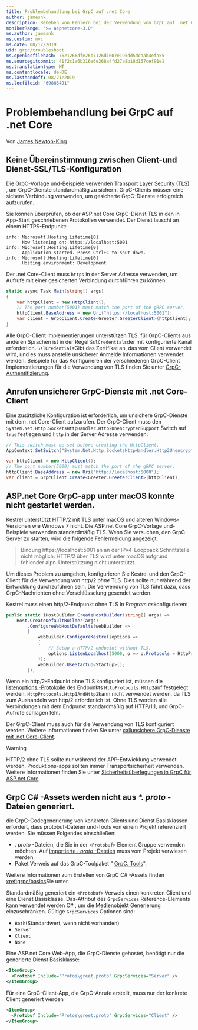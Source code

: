 ```yaml
---
title: Problembehandlung bei GrpC auf .net Core
author: jamesnk
description: Beheben von Fehlern bei der Verwendung von GrpC auf .net Core.
monikerRange: '>= aspnetcore-3.0'
ms.author: jamesnk
ms.custom: mvc
ms.date: 08/17/2019
uid: grpc/troubleshoot
ms.openlocfilehash: 7621266dfe26b7126d1607e195dd5dcaab4efa55
ms.sourcegitcommit: 41f2c1a6b316e6e368a4fd27a8b18d157cef91e1
ms.translationtype: MT
ms.contentlocale: de-DE
ms.lasthandoff: 08/21/2019
ms.locfileid: "69886491"
---
```

# <a name="troubleshoot-grpc-on-net-core"></a>Problembehandlung bei GrpC auf .net Core

Von [James Newton-King](https://twitter.com/jamesnk)

## <a name="mismatch-between-client-and-service-ssltls-configuration"></a>Keine Übereinstimmung zwischen Client-und Dienst-SSL/TLS-Konfiguration

Die GrpC-Vorlage und-Beispiele verwenden [Transport Layer Security (TLS)](https://tools.ietf.org/html/rfc5246) , um GrpC-Dienste standardmäßig zu sichern. GrpC-Clients müssen eine sichere Verbindung verwenden, um gesicherte GrpC-Dienste erfolgreich aufzurufen.

Sie können überprüfen, ob der ASP.net Core GrpC-Dienst TLS in den in App-Start geschriebenen Protokollen verwendet. Der Dienst lauscht an einem HTTPS-Endpunkt:

```
info: Microsoft.Hosting.Lifetime[0]
      Now listening on: https://localhost:5001
info: Microsoft.Hosting.Lifetime[0]
      Application started. Press Ctrl+C to shut down.
info: Microsoft.Hosting.Lifetime[0]
      Hosting environment: Development
```

Der .net Core-Client muss `https` in der Server Adresse verwenden, um Aufrufe mit einer gesicherten Verbindung durchführen zu können:

```csharp
static async Task Main(string[] args)
{
    var httpClient = new HttpClient();
    // The port number(5001) must match the port of the gRPC server.
    httpClient.BaseAddress = new Uri("https://localhost:5001");
    var client = GrpcClient.Create<Greeter.GreeterClient>(httpClient);
}
```

Alle GrpC-Client Implementierungen unterstützen TLS. für GrpC-Clients aus anderen Sprachen ist in der Regel `SslCredentials`der mit konfigurierte Kanal erforderlich. `SslCredentials`Gibt das Zertifikat an, das vom Client verwendet wird, und es muss anstelle unsicherer Anmelde Informationen verwendet werden. Beispiele für das Konfigurieren der verschiedenen GrpC-Client Implementierungen für die Verwendung von TLS finden Sie unter [GrpC-Authentifizierung](https://www.grpc.io/docs/guides/auth/).

## <a name="call-insecure-grpc-services-with-net-core-client"></a>Anrufen unsicherer GrpC-Dienste mit .net Core-Client

Eine zusätzliche Konfiguration ist erforderlich, um unsichere GrpC-Dienste mit dem .net Core-Client aufzurufen. Der GrpC-Client muss den `System.Net.Http.SocketsHttpHandler.Http2UnencryptedSupport` Switch auf `true` festlegen und `http` in der Server Adresse verwenden:

```csharp
// This switch must be set before creating the HttpClient.
AppContext.SetSwitch("System.Net.Http.SocketsHttpHandler.Http2UnencryptedSupport", true);

var httpClient = new HttpClient();
// The port number(5000) must match the port of the gRPC server.
httpClient.BaseAddress = new Uri("http://localhost:5000");
var client = GrpcClient.Create<Greeter.GreeterClient>(httpClient);
```

## <a name="unable-to-start-aspnet-core-grpc-app-on-macos"></a>ASP.net Core GrpC-app unter macOS konnte nicht gestartet werden.

Kestrel unterstützt HTTP/2 mit TLS unter macOS und älteren Windows-Versionen wie Windows 7 nicht. Die ASP.net Core GrpC-Vorlage und-Beispiele verwenden standardmäßig TLS. Wenn Sie versuchen, den GrpC-Server zu starten, wird die folgende Fehlermeldung angezeigt:

> Bindung https://localhost:5001 an an der IPv4-Loopback Schnittstelle nicht möglich: HTTP/2 über TLS wird unter macOS aufgrund fehlender alpn-Unterstützung nicht unterstützt.

Um dieses Problem zu umgehen, konfigurieren Sie Kestrel und den GrpC-Client für die Verwendung von http/2 *ohne* TLS. Dies sollte nur während der Entwicklung durchzuführen sein. Die Verwendung von TLS führt dazu, dass GrpC-Nachrichten ohne Verschlüsselung gesendet werden.

Kestrel muss einen http/2-Endpunkt ohne TLS in *Program.cs*konfigurieren:

```csharp
public static IHostBuilder CreateHostBuilder(string[] args) =>
    Host.CreateDefaultBuilder(args)
        .ConfigureWebHostDefaults(webBuilder =>
        {
            webBuilder.ConfigureKestrel(options =>
            {
                // Setup a HTTP/2 endpoint without TLS.
                options.ListenLocalhost(5000, o => o.Protocols = HttpProtocols.Http2);
            });
            webBuilder.UseStartup<Startup>();
        });
```

Wenn ein http/2-Endpunkt ohne TLS konfiguriert ist, müssen die [listenoptions.-Protokolle](xref:fundamentals/servers/kestrel#listenoptionsprotocols) des Endpunkts `HttpProtocols.Http2`auf festgelegt werden. `HttpProtocols.Http1AndHttp2`kann nicht verwendet werden, da TLS zum Aushandeln von http/2 erforderlich ist. Ohne TLS werden alle Verbindungen mit dem Endpunkt standardmäßig auf HTTP/1.1, und GrpC-Aufrufe schlagen fehl.

Der GrpC-Client muss auch für die Verwendung von TLS konfiguriert werden. Weitere Informationen finden Sie unter [callunsichere GrpC-Dienste mit .net Core-Client](#call-insecure-grpc-services-with-net-core-client).

> [!WARNING]
> HTTP/2 ohne TLS sollte nur während der APP-Entwicklung verwendet werden. Produktions-apps sollten immer Transportsicherheit verwenden. Weitere Informationen finden Sie unter [Sicherheitsüberlegungen in GrpC für ASP.net Core](xref:grpc/security#transport-security).

## <a name="grpc-c-assets-are-not-code-generated-from-proto-files"></a>GrpC C# -Assets werden nicht aus  *\*. proto* -Dateien generiert.

die GrpC-Codegenerierung von konkreten Clients und Dienst Basisklassen erfordert, dass protobuf-Dateien und-Tools von einem Projekt referenziert werden. Sie müssen Folgendes einschließen:

* *. proto* -Dateien, die Sie in der `<Protobuf>` Element Gruppe verwenden möchten. Auf [importierte *. proto* -Dateien](https://developers.google.com/protocol-buffers/docs/proto3#importing-definitions) muss vom Projekt verwiesen werden.
* Paket Verweis auf das GrpC-Toolpaket " [GrpC. Tools](https://www.nuget.org/packages/Grpc.Tools/)".

Weitere Informationen zum Erstellen von GrpC C# -Assets finden <xref:grpc/basics>Sie unter.

Standardmäßig generiert ein `<Protobuf>` Verweis einen konkreten Client und eine Dienst Basisklasse. Das-Attribut des `GrpcServices` Reference-Elements kann verwendet werden C# , um die Medienobjekt Generierung einzuschränken. Gültige `GrpcServices` Optionen sind:

* `Both`(Standardwert, wenn nicht vorhanden)
* `Server`
* `Client`
* `None`

Eine ASP.net Core Web-App, die GrpC-Dienste gehostet, benötigt nur die generierte Dienst Basisklasse:

```xml
<ItemGroup>
  <Protobuf Include="Protos\greet.proto" GrpcServices="Server" />
</ItemGroup>
```

Für eine GrpC-Client-App, die GrpC-Anrufe erstellt, muss nur der konkrete Client generiert werden

```xml
<ItemGroup>
  <Protobuf Include="Protos\greet.proto" GrpcServices="Client" />
</ItemGroup>
```
